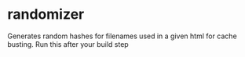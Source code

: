 # randomizer
Generates random hashes for filenames used in a given html for cache busting. Run this after your build step
